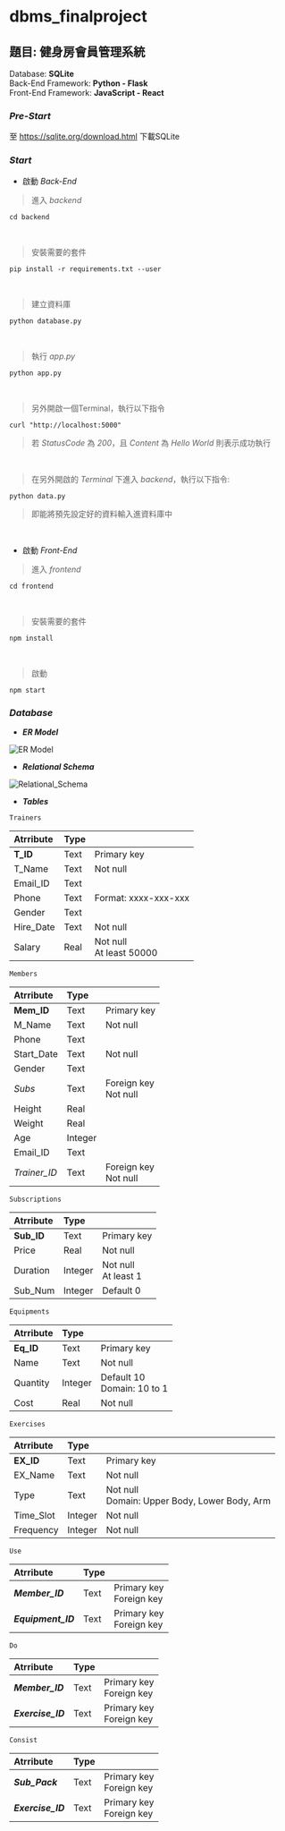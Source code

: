 # dbms_finalproject

## 題目: 健身房會員管理系統
Database: **SQLite** <br>
Back-End Framework: **Python - Flask** <br>
Front-End Framework: **JavaScript - React**

### *Pre-Start*
至 https://sqlite.org/download.html 下載SQLite

### *Start*

* 啟動 *Back-End* 

>進入 *backend*
```shell
cd backend
```
<br>

>安裝需要的套件
```shell
pip install -r requirements.txt --user
```
<br>

>建立資料庫
```shell
python database.py
```
<br>

>執行 *app.py*
```shell
python app.py
```
<br>

>另外開啟一個Terminal，執行以下指令
```shell
curl "http://localhost:5000"
```
>若 *StatusCode* 為 *200*，且 *Content* 為 *Hello World* 則表示成功執行
<br>

>在另外開啟的 *Terminal* 下進入 *backend*，執行以下指令:
```shell
python data.py
```
>即能將預先設定好的資料輸入進資料庫中
<br>

* 啟動 *Front-End*

>進入 *frontend*
```shell
cd frontend
```
<br>

>安裝需要的套件
```shell
npm install
```
<br>

>啟動
```shell
npm start
```

### *Database*

- ***ER Model***

![ER Model](https://github.com/THChou1220/dbms_finalproject/blob/main/image/ER_Model.png)
<br>

- ***Relational Schema***

![Relational_Schema](https://github.com/THChou1220/dbms_finalproject/blob/main/image/Relational_Schema.png)
<br>

- ***Tables***

` Trainers `

| Atrribute | Type | |
| :--- | :--- | :--- |
| **T_ID** | Text | Primary key |
| T_Name | Text | Not null |
| Email_ID | Text |  |
| Phone | Text | Format: xxxx-xxx-xxx |
| Gender | Text |  |
| Hire_Date | Text | Not null |
| Salary | Real | Not null <br> At least 50000 |

` Members `

| Atrribute | Type | |
| :--- | :--- | :--- |
| **Mem_ID** | Text | Primary key |
| M_Name | Text | Not null |
| Phone | Text |  |
| Start_Date | Text | Not null |
| Gender | Text |  |
| *Subs* | Text | Foreign key <br> Not null |
| Height | Real |  |
| Weight | Real |  |
| Age | Integer |  |
| Email_ID | Text |  |
| *Trainer_ID* | Text | Foreign key <br> Not null |

` Subscriptions `

| Atrribute | Type | |
| :--- | :--- | :--- |
| **Sub_ID** | Text | Primary key |
| Price | Real | Not null |
| Duration | Integer | Not null <br> At least 1 |
| Sub_Num | Integer | Default 0 |

` Equipments `

| Atrribute | Type | |
| :--- | :--- | :--- |
| **Eq_ID** | Text | Primary key |
| Name | Text | Not null |
| Quantity | Integer | Default 10 <br> Domain: 10 to 1 |
| Cost | Real | Not null |

` Exercises `

| Atrribute | Type | |
| :--- | :--- | :--- |
| **EX_ID** | Text | Primary key |
| EX_Name | Text | Not null |
| Type | Text | Not null <br> Domain: Upper Body, Lower Body, Arm |
| Time_Slot | Integer | Not null |
| Frequency | Integer | Not null |

` Use `

| Atrribute | Type | |
| :--- | :--- | :--- |
| ***Member_ID*** | Text | Primary key <br> Foreign key |
| ***Equipment_ID*** | Text | Primary key <br> Foreign key |

` Do `

| Atrribute | Type | |
| :--- | :--- | :--- |
| ***Member_ID*** | Text | Primary key <br> Foreign key |
| ***Exercise_ID*** | Text | Primary key <br> Foreign key |

` Consist `

| Atrribute | Type | |
| :--- | :--- | :--- |
| ***Sub_Pack*** | Text | Primary key <br> Foreign key |
| ***Exercise_ID*** | Text | Primary key <br> Foreign key |
